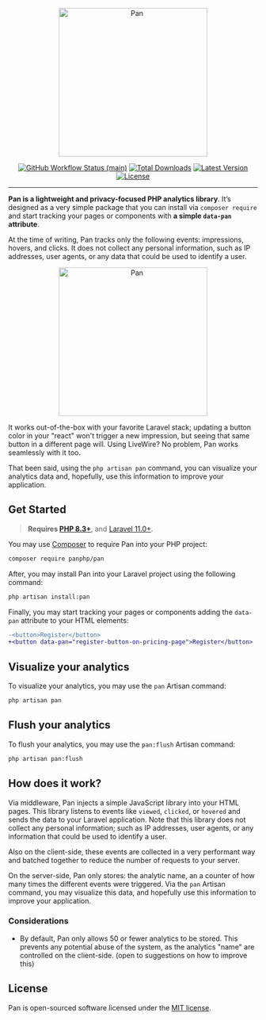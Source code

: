 <p align="center">
    <img src="https://raw.githubusercontent.com/panphp/pan/main/docs/banner.png" height="300" alt="Pan">
    <p align="center">
        <a href="https://github.com/panphp/pan/actions"><img alt="GitHub Workflow Status (main)" src="https://github.com/panphp/pan/actions/workflows/tests.yml/badge.svg"></a>
        <a href="https://packagist.org/packages/panphp/pan"><img alt="Total Downloads" src="https://img.shields.io/packagist/dt/panphp/pan"></a>
        <a href="https://packagist.org/packages/panphp/pan"><img alt="Latest Version" src="https://img.shields.io/packagist/v/panphp/pan"></a>
        <a href="https://packagist.org/packages/panphp/pan"><img alt="License" src="https://img.shields.io/packagist/l/panphp/pan"></a>
    </p>
</p>

---

**Pan is a lightweight and privacy-focused PHP analytics library**. It’s designed as a very simple package that you can install via `composer require` and start tracking your pages or components with **a simple `data-pan` attribute**.

At the time of writing, Pan tracks only the following events: impressions, hovers, and clicks. It does not collect any personal information, such as IP addresses, user agents, or any data that could be used to identify a user.

<p align="center">
    <img src="https://raw.githubusercontent.com/panphp/pan/main/docs/banner-command.png" height="300" alt="Pan">
</p>

It works out-of-the-box with your favorite Laravel stack; updating a button color in your "react" won't trigger a new impression, but seeing that same button in a different page will. Using LiveWire? No problem, Pan works seamlessly with it too.

That been said, using the `php artisan pan` command, you can visualize your analytics data and, hopefully, use this information to improve your application.

## Get Started

> **Requires [PHP 8.3+](https://php.net/releases/)**, and [Laravel 11.0+](https://laravel.com).

You may use [Composer](https://getcomposer.org) to require Pan into your PHP project:

```bash
composer require panphp/pan
```

After, you may install Pan into your Laravel project using the following command:

```bash
php artisan install:pan
```

Finally, you may start tracking your pages or components adding the `data-pan` attribute to your HTML elements:

```diff
-<button>Register</button>
+<button data-pan="register-button-on-pricing-page">Register</button>
```

## Visualize your analytics

To visualize your analytics, you may use the `pan` Artisan command:

```bash
php artisan pan
```

## Flush your analytics

To flush your analytics, you may use the `pan:flush` Artisan command:

```bash
php artisan pan:flush
```

## How does it work?

Via middleware, Pan injects a simple JavaScript library into your HTML pages. This library listens to events like `viewed`, `clicked`, or `hovered` and sends the data to your Laravel application. Note that this library does not collect any personal information; such as IP addresses, user agents, or any information that could be used to identify a user.

Also on the client-side, these events are collected in a very performant way and batched together to reduce the number of requests to your server.

On the server-side, Pan only stores: the analytic name, an a counter of how many times the different events were triggered. Via the `pan` Artisan command, you may visualize this data, and hopefully use this information to improve your application.

### Considerations

- By default, Pan only allows 50 or fewer analytics to be stored. This prevents any potential abuse of the system, as the analytics "name" are controlled on the client-side. (open to suggestions on how to improve this)

## License

Pan is open-sourced software licensed under the [MIT license](LICENSE.md).

